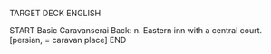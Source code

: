 TARGET DECK
ENGLISH

START
Basic
Caravanserai
Back: n. Eastern inn with a central court. [persian, = caravan place]
END

